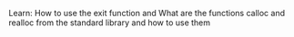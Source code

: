 Learn:
How to use the exit function and
What are the functions calloc and realloc from the standard library and how to use them